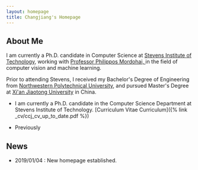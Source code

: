 ```yaml
---
layout: homepage 
title: Changjiang's Homepage
---
```



## About Me

I am currently a Ph.D. candidate in Computer Science at <a href = "http://www.stevens.edu" target = "_blank"> Stevens Institute of Technology</a>, 
working with <a href = "https://www.cs.stevens.edu/~mordohai/index.html" target = "_blank"> Professor Philippos Mordohai, </a> 
in the field of computer vision and machine learning.

Prior to attending Stevens, I received my Bachelor's Degree of Engineering from <a href = "http://www.nwpu.edu.cn/" target = "_blank"> Northwestern Polytechnical University</a>, 
and pursued Master's Degree at <a href = "http://www.xjtu.edu.cn" target = "_blank">Xi'an Jiaotong University</a> in China. 

- I am currently a Ph.D. candidate in the Computer Science Department at Stevens Institute of Technology. [Curriculum Vitae Curriculum]({% link _cv/ccj_cv_up_to_date.pdf %})

- Previously 

## News

- 2019/01/04 : New homepage established.
